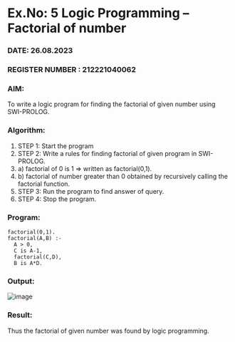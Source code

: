 # Ex.No: 5   Logic Programming – Factorial of number   
### DATE: 26.08.2023                                                                       
### REGISTER NUMBER : 212221040062
### AIM: 
To  write  a logic program for finding the factorial of given number using SWI-PROLOG. 
### Algorithm:
1. STEP 1: Start the program
2. STEP 2:  Write a rules for finding factorial of given program in SWI-PROLOG.
3.   a)	factorial of 0 is 1 => written as factorial(0,1).
4.   b)	factorial of number greater than 0 obtained by recursively calling the factorial    function.
5. STEP 3: Run the program  to find answer of  query.
6. STEP 4: Stop the program.

### Program:
```
factorial(0,1). 
factorial(A,B) :- 
  A > 0, 
  C is A-1, 
  factorial(C,D), 
  B is A*D. 
```

### Output:
![image](https://github.com/Jai-Pradhiksha/Artificial-Intelligence/assets/100289733/616d7105-e2e0-4103-97be-49d0115caf82)

### Result:
Thus the factorial of given number was found by logic programming. 
